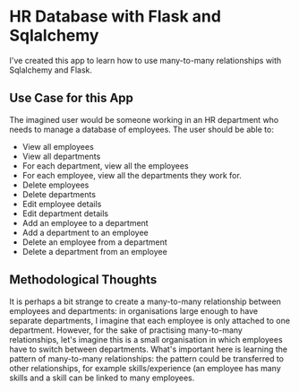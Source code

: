 # HR Database with Flask and Sqlalchemy

I've created this app to learn how to use many-to-many relationships with Sqlalchemy and Flask. 

## Use Case for this App
The imagined user would be someone working in an HR department who needs to manage a database of employees. The user should be able to:
* View all employees 
* View all departments
* For each department, view all the employees
* For each employee, view all the departments they work for. 
* Delete employees
* Delete departments
* Edit employee details
* Edit department details
* Add an employee to a department
* Add a department to an employee
* Delete an employee from a department
* Delete a department from an employee

## Methodological Thoughts

It is perhaps a bit strange to create a many-to-many relationship between employees and departments: in organisations large enough to have separate departments, I imagine that each employee is only attached to one department. However, for the sake of practising many-to-many relationships, let's imagine this is a small organisation in which employees have to switch between departments. What's important here is learning the pattern of many-to-many relationships: the pattern could be transferred to other relationships, for example skills/experience (an employee has many skills and a skill can be linked to many employees.  